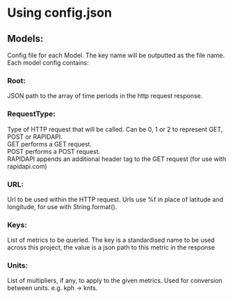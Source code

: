 # Using config.json

## Models:
Config file for each Model. The key name will be outputted as the file name.
Each model config contains:<br>
### Root:
JSON path to the array of time periods in the http request response.
### RequestType:
Type of HTTP request that will be called. Can be 0, 1 or 2 to represent GET, POST or RAPIDAPI.<br>
GET performs a GET request.<br>
POST performs a POST request.<br>
RAPIDAPI appends an additional header tag to the GET request (for use with rapidapi.com)
### URL:
Url to be used within the HTTP request.
Urls use %f in place of latitude and longitude, for use with String.format().
### Keys:
List of metrics to be queried.
The key is a standardised name to be used across this project,
the value is a json path to this metric in the response
### Units:
List of multipliers, if any, to apply to the given metrics.
Used for conversion between units. e.g. kph -> knts.



